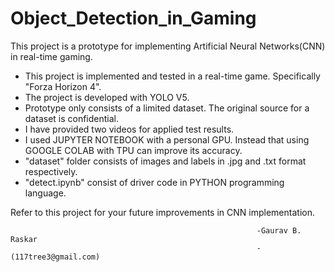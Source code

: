 # Object_Detection_in_Gaming
This project is a prototype for implementing Artificial Neural Networks(CNN) in real-time gaming.

- This project is implemented and tested in a real-time game. Specifically "Forza Horizon 4".
- The project is developed with YOLO V5.
- Prototype only consists of a limited dataset. The original source for a dataset is confidential.
- I have provided two videos for applied test results.
- I used JUPYTER NOTEBOOK with a personal GPU. Instead that using GOOGLE COLAB with TPU can improve its accuracy.
- "dataset" folder consists of images and labels in .jpg and .txt format respectively. 
- "detect.ipynb" consist of driver code in PYTHON programming language. 

Refer to this project for your future improvements in CNN implementation.

                                                           -Gaurav B. Raskar
                                                           -(117tree3@gmail.com)
